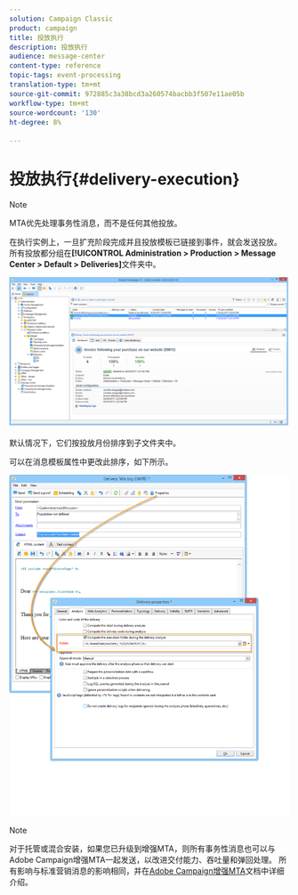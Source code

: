 ```yaml
---
solution: Campaign Classic
product: campaign
title: 投放执行
description: 投放执行
audience: message-center
content-type: reference
topic-tags: event-processing
translation-type: tm+mt
source-git-commit: 972885c3a38bcd3a260574bacbb3f507e11ae05b
workflow-type: tm+mt
source-wordcount: '130'
ht-degree: 8%

---
```



# 投放执行{#delivery-execution}

>[!NOTE]
>
>MTA优先处理事务性消息，而不是任何其他投放。

在执行实例上，一旦扩充阶段完成并且投放模板已链接到事件，就会发送投放。 所有投放都分组在&#x200B;**[!UICONTROL Administration > Production > Message Center > Default > Deliveries]**&#x200B;文件夹中。

![](assets/messagecenter_deliveries_execinstances_001.png)

默认情况下，它们按投放月份排序到子文件夹中。

可以在消息模板属性中更改此排序，如下所示。

![](assets/messagecenter_deliveries_properties_001.png)

>[!NOTE]
>
>对于托管或混合安装，如果您已升级到增强MTA，则所有事务性消息也可以与Adobe Campaign增强MTA一起发送，以改进交付能力、吞吐量和弹回处理。 所有影响与标准营销消息的影响相同，并在[Adobe Campaign增强MTA](https://helpx.adobe.com/cn/campaign/kb/acc-campaign-enhanced-mta.html)文档中详细介绍。